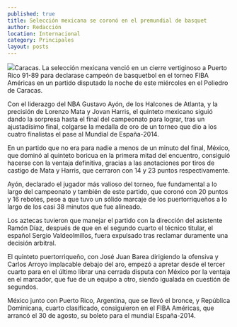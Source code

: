 ```yaml
---
published: true
title: Selección mexicana se coronó en el premundial de basquet
author: Redacción
location: Internacional
category: Principales
layout: posts
---
```


![](http://i.imgur.com/Nobbhinm.jpg)Caracas. La selección mexicana venció en un cierre vertiginoso a Puerto Rico 91-89 para declarase campeón de basquetbol en el torneo FIBA Américas en un partido disputado la noche de este miércoles en el Poliedro de Caracas.

Con el liderazgo del NBA Gustavo Ayón, de los Halcones de Atlanta, y la precisión de Lorenzo Mata y Jovan Harris, el quinteto mexicano siguió dando la sorpresa hasta el final del campeonato para lograr, tras un ajustadísimo final, colgarse la medalla de oro de un torneo que dio a los cuatro finalistas el pase al Mundial de España-2014.

En un partido que no era para nadie a menos de un minuto del final, México, que dominó al quinteto boricua en la primera mitad del encuentro, consiguió hacerse con la ventaja definitiva, gracias a las anotaciones por tiros de castigo de Mata y Harris, que cerraron con 14 y 23 puntos respectivamente.

Ayón, declarado el jugador más valioso del torneo, fue fundamental a lo largo del campeonato y también de este partido, que coronó con 20 puntos y 16 rebotes, pese a que tuvo un sólido marcaje de los puertorriqueños a lo largo de los casi 38 minutos que fue alineado.

Los aztecas tuvieron que manejar el partido con la dirección del asistente Ramón Díaz, después de que en el segundo cuarto el técnico titular, el español Sergio Valdeolmillos, fuera expulsado tras reclamar duramente una decisión arbitral.

El quinteto puertorriqueño, con José Juan Barea dirigiendo la ofensiva y Carlos Arroyo implacable debajo del aro, empezó a apretar desde el tercer cuarto para en el último librar una cerrada disputa con México por la ventaja en el marcador, que fue de un equipo a otro, siendo igualada en cuestión de segundos.

México junto con Puerto Rico, Argentina, que se llevó el bronce, y República Dominicana, cuarto clasificado, consiguieron en el FIBA Américas, que arrancó el 30 de agosto, su boleto para el mundial España-2014.
